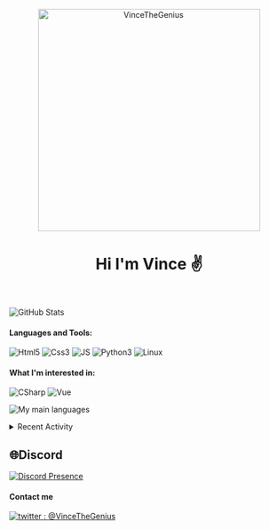 <p align="center">
<img align="center" src="https://media.discordapp.net/attachments/763433267911065600/956987774207135774/og-image.png?width=2112&height=1188" alt="VinceTheGenius" width="400"/>
</p>
  
<h1 align="center">Hi I'm Vince ✌</h1>
<br>

![GitHub Stats](https://github-readme-stats.vercel.app/api?username=VinceTheGenius&hide_border=true&count_private=true&show_icons=true&theme=dark)

#### Languages and Tools:
![Html5](https://img.shields.io/badge/HTML5-000000?style=for-the-badge&logo=html5&logoColor=red)
![Css3](https://img.shields.io/badge/CSS3-000000?style=for-the-badge&logo=css3&logoColor=blue)
![JS](https://img.shields.io/badge/-JS-000000?style=for-the-badge&logo=JavaScript&logoColor=yellow)
![Python3](https://img.shields.io/badge/-Py3-000000?style=for-the-badge&logo=Python&logoColor=cyan)
![Linux](https://img.shields.io/badge/-Linux-000000?style=for-the-badge&logo=Linux&logoColor=white)<br/>

#### What I'm interested in:
![CSharp](https://img.shields.io/badge/-CSHARP-000000?style=for-the-badge&logo=CSharp&logoColor=green)
![Vue](  https://img.shields.io/badge/-Vue-4fc08d?style=flat&logo=Vue.js&logoColor=fff)

![My main languages](https://github-readme-stats.vercel.app/api/top-langs/?username=VinceTheGenius&hide_border=true&hide=stars&theme=dark&show_icons=true&layout=compact)

<details>
  <summary>Recent Activity</summary>


#### Recent GitHub Activity
<!--START_SECTION:activity-->
<ul>
<li>- France IOI Python's website 🤓</li>
<li>- Robux Generator </li>
<li>- Numworks</li>
<li>- Command Launcher (and Command Launcher Vue !)</li>
  </ul>
<!--END_SECTION:activity-->

</details>

## 🌐Discord
[![Discord Presence](https://lanyard.cnrad.dev/api/723977420364840970?idleMessage=Im%20probably%20sleping)](https://discord.com/users/723977420364840970)

#### Contact me
[![twitter : @VinceTheGenius](https://img.shields.io/badge/-%40VinceTheGenius-000000?style=for-the-badge&logo=twitter&logoColor=cyan)][twitter]

[twitter]: https://twitter.com/VinceTheGenius
